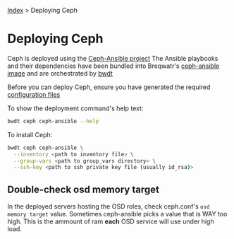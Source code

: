 [Index](/)
\> Deploying Ceph

# Deploying Ceph

Ceph is deployed using the [Ceph-Ansible project](https://github.com/ceph/ceph-ansible)
The Ansible playbooks and their dependencies have been bundled into Breqwatr's
[ceph-ansible image](https://hub.docker.com/r/breqwatr/ceph-ansible) and are
orchestrated by [bwdt](/installation.html)

Before you can deploy Ceph, ensure you have generated the required
[configuration files](/ceph-ansible-configs.html)

To show the deployment command's help text:

```bash
bwdt ceph ceph-ansible --help
```
To install Ceph:

```bash
bwdt ceph ceph-ansible \
  --inventory <path to inventory file> \
  --group-vars <path to group_vars directory> \
  --ssh-key <path to ssh private key file (usually id_rsa)>
```


## Double-check osd memory target

In the deployed servers hosting the OSD roles, check ceph.conf's
`osd memory target` value. Sometimes ceph-ansible picks a value that is WAY
too high. This is the ammount of ram **each** OSD service will use under high
load.
